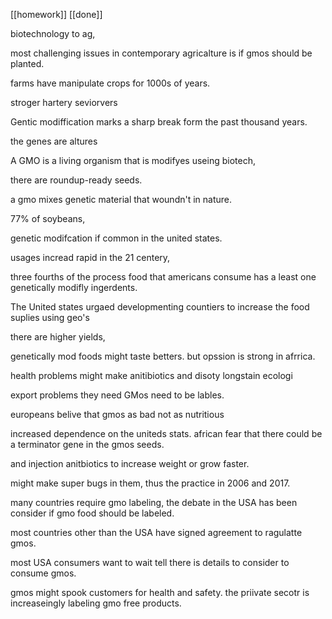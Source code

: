 [[homework]] [[done]]

biotechnology to ag,

most challenging issues in contemporary agricalture is  if gmos should be planted.

farms have manipulate crops for 1000s of years.

stroger hartery seviorvers

Gentic modiffication marks a sharp break form the past thousand years.


the genes are altures


A GMO is a living organism that is modifyes useing biotech,

there are roundup-ready seeds.

a gmo mixes genetic material that woundn't in nature.

77% of soybeans,

genetic modifcation if common in the united states.

usages incread rapid in the 21 centery,

three fourths of the process food that americans consume has a least one genetically modifly ingerdents.

The United states urgaed developmenting countiers to increase the food suplies using geo's

there are higher yields,

genetically mod foods might taste betters.
but opssion is strong in afrrica.

health problems might make anitibiotics and disoty longstain ecologi

export problems they need GMos need to be lables.

europeans belive that gmos as bad not as nutritious

increased dependence on the uniteds stats.
african fear that there could be a terminator gene in the gmos seeds.

and injection anitbiotics to increase weight or grow faster.

might make super bugs in them, thus the practice in 2006 and 2017.




many countries require gmo labeling, the debate in the USA has been consider if gmo food should be labeled.


most countries other than the USA have signed agreement to ragulatte gmos. 

most USA consumers want to wait tell there is details to consider to consume gmos.

gmos might spook customers for health and safety.
the priivate secotr is increaseingly labeling gmo free products.


